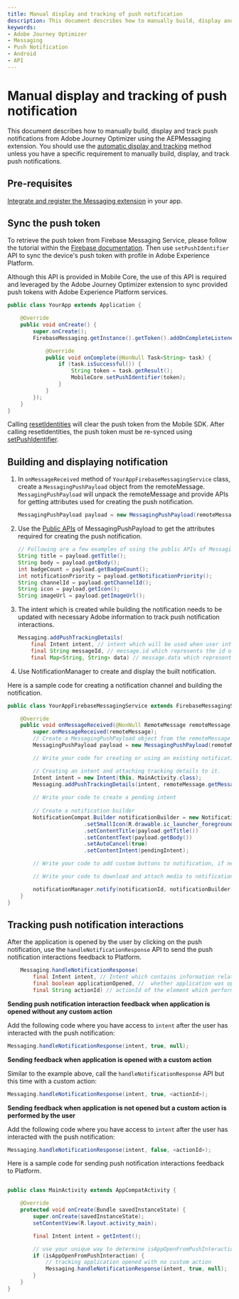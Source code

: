```yaml
---
title: Manual display and tracking of push notification
description: This document describes how to manually build, display and track push notifications from Adobe Journey Optimizer using the AEPMessaging extension. We highly recommend to use the automatic display and tracking method unless you have a specific requirement to manually build, display, and track push notifications.
keywords:
- Adobe Journey Optimizer
- Messaging
- Push Notification
- Android
- API
---
```


# Manual display and tracking of push notification

This document describes how to manually build, display and track push notifications from Adobe Journey Optimizer using the AEPMessaging extension. You should use the [automatic display and tracking](./automatic-handling-and-tracking.md) method unless you have a specific requirement to manually build, display, and track push notifications.

## Pre-requisites

[Integrate and register the Messaging extension](../../../index.md#implement-extension-in-mobile-app) in your app.

## Sync the push token

To retrieve the push token from Firebase Messaging Service, please follow the tutorial within the [Firebase documentation](https://firebase.google.com/docs/cloud-messaging/android/client#retrieve-the-current-registration-token). Then use `setPushIdentifier` API to sync the device's push token with profile in Adobe Experience Platform.

<InlineAlert variant="info" slots="text"/>

Although this API is provided in Mobile Core, the use of this API is required and leveraged by the Adobe Journey Optimizer extension to sync provided push tokens with Adobe Experience Platform services.

```java
public class YourApp extends Application {

    @Override
    public void onCreate() {
        super.onCreate();
        FirebaseMessaging.getInstance().getToken().addOnCompleteListener(new OnCompleteListener<String>() {

            @Override
            public void onComplete(@NonNull Task<String> task) {
                if (task.isSuccessful()) {
                    String token = task.getResult();
                    MobileCore.setPushIdentifier(token);
                }       
            }
        });
    }
}
```

<InlineAlert variant="info" slots="text"/>

Calling [resetIdentities](../../api-reference/#resetidentities) will clear the push token from the Mobile SDK. After calling resetIdentities, the push token must be re-synced using [setPushIdentifier](https://developer.adobe.com/client-sdks/home/base/mobile-core/api-reference/#setpushidentifier).

## Building and displaying notification

1. In `onMessageReceived` method of `YourAppFirebaseMessagingService` class, create a `MessagingPushPayload` object from the remoteMessage. `MessagingPushPayload` will unpack the remoteMessage and provide APIs for getting attributes used for creating the push notification.

    ```java
    MessagingPushPayload payload = new MessagingPushPayload(remoteMessage);
    ```

2. Use the [Public APIs](../enum-public-classes/messaging-push-payload.md) of MessagingPushPayload to get the attributes required for creating the push notification.

    ```java
    // Following are a few examples of using the public APIs of MessagingPushPayload
    String title = payload.getTitle();
    String body = payload.getBody();
    int badgeCount = payload.getBadgeCount();
    int notificationPriority = payload.getNotificationPriority();
    String channelId = payload.getChannelId();
    String icon = payload.getIcon();
    String imageUrl = payload.getImageUrl();
    ```

3. The intent which is created while building the notification needs to be updated with necessary Adobe information to track push notification interactions.

    ```java
    Messaging.addPushTrackingDetails(
        final Intent intent, // intent which will be used when user interacts with the notification.
        final String messageId, // message.id which represents the id of the push notification
        final Map<String, String> data) // message.data which represents the data part of the remoteMessage.
    ```

4. Use NotificationManager to create and display the built notification.

Here is a sample code for creating a notification channel and building the notification.

```java
public class YourAppFirebaseMessagingService extends FirebaseMessagingService {

    @Override
    public void onMessageReceived(@NonNull RemoteMessage remoteMessage) {
        super.onMessageReceived(remoteMessage);
        // Create a MessagingPushPayload object from the remoteMessage
        MessagingPushPayload payload = new MessagingPushPayload(remoteMessage);

        // Write your code for creating or using an existing notification channel.

        // Creating an intent and attaching tracking details to it.
        Intent intent = new Intent(this, MainActivity.class);
        Messaging.addPushTrackingDetails(intent, remoteMessage.getMessageId(), remoteMessage.getData());
        
        // Write your code to create a pending intent
        
        // Create a notification builder 
        NotificationCompat.Builder notificationBuilder = new NotificationCompat.Builder(this, CHANNEL_ID)
                        .setSmallIcon(R.drawable.ic_launcher_foreground)
                        .setContentTitle(payload.getTitle())
                        .setContentText(payload.getBody())
                        .setAutoCancel(true)
                        .setContentIntent(pendingIntent);

        // Write your code to add custom buttons to notification, if neccessary.

        // Write your code to download and attach media to notification, if neccessary.

        notificationManager.notify(notificationId, notificationBuilder.build());
    }
}
```

## Tracking push notification interactions

After the application is opened by the user by clicking on the push notification, use the `handleNotificationResponse` API to send the push notification interactions feedback to Platform.

```java
    Messaging.handleNotificationResponse(
        final Intent intent, // Intent which contains information related to messageId and data
        final boolean applicationOpened, //  whether application was opened or not
        final String actionId) // actionId of the element which performed the custom action.
```

**Sending push notification interaction feedback when application is opened without any custom action**

Add the following code where you have access to `intent` after the user has interacted with the push notification:

```java
Messaging.handleNotificationResponse(intent, true, null);
```

**Sending feedback when application is opened with a custom action**

Similar to the example above, call the `handleNotificationResponse` API but this time with a custom action:

```java
Messaging.handleNotificationResponse(intent, true, <actionId>);
```

**Sending feedback when application is not opened but a custom action is performed by the user**

Add the following code where you have access to `intent` after the user has interacted with the push notification:

```java
Messaging.handleNotificationResponse(intent, false, <actionId>);
```

Here is a sample code for sending push notification interactions feedback to Platform.

```java

public class MainActivity extends AppCompatActivity {

    @Override
    protected void onCreate(Bundle savedInstanceState) {
        super.onCreate(savedInstanceState);
        setContentView(R.layout.activity_main);

        final Intent intent = getIntent();

        // use your unique way to determine isAppOpenFromPushInteraction
        if (isAppOpenFromPushInteraction) {
            // tracking application opened with no custom action
            Messaging.handleNotificationResponse(intent, true, null);
        }
    }
}
```
